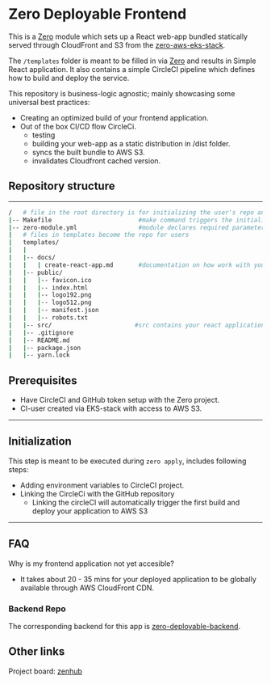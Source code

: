 # Zero Deployable Frontend

This is a [Zero] module which sets up a
React web-app bundled statically served through CloudFront and S3 from the [zero-aws-eks-stack][zero-infra].

The `/templates` folder is meant to be filled in via [Zero][zero] and results in Simple React application. It also contains a simple CircleCI pipeline which defines how to build and deploy the service.

This repository is business-logic agnostic; mainly showcasing some universal best practices:

- Creating an optimized build of your frontend application.
- Out of the box CI/CD flow CircleCi.
  - testing
  - building your web-app as a static distribution in /dist folder.
  - syncs the built bundle to AWS S3.
  - invalidates Cloudfront cached version.

## Repository structure

___

```sh
/   # file in the root directory is for initializing the user's repo and declaring metadata
|-- Makefile                        #make command triggers the initialization of repository
|-- zero-module.yml                 #module declares required parameters and 
|   # files in templates become the repo for users
|   templates/
|   |
|   |-- docs/
|   |   | create-react-app.md       #documentation on how work with your react application and external developer resources.
|   |-- public/
|   |   |-- favicon.ico
|   |   |-- index.html
|   |   |-- logo192.png
|   |   |-- logo512.png
|   |   |-- manifest.json
|   |   |-- robots.txt
|   |-- src/                       #src contains your react application code
|   |-- .gitignore
|   |-- README.md
|   |-- package.json
|   |-- yarn.lock

```

## Prerequisites

- Have CircleCI and GitHub token setup with the Zero project.
- CI-user created via EKS-stack with access to AWS S3.

___

## Initialization

This step is meant to be executed during `zero apply`, includes following steps:

- Adding environment variables to CircleCI project.
- Linking the CircleCi with the GitHub repository
  - Linking the circleCI will automatically trigger the first build and deploy your application to AWS S3

___

## FAQ

Why is my frontend application not yet accesible?

- It takes about 20 - 35 mins for your deployed application to be globally available through AWS CloudFront CDN.

### Backend Repo

The corresponding backend for this app is [zero-deployable-backend].

## Other links

Project board: [zenhub][zenhub-board]

<!-- Links -->
[zero]: https://github.com/commitdev/zero
[zero-infra]: https://github.com/commitdev/zero-aws-eks-stack
[zero-deployable-backend]: https://github.com/commitdev/zero-deployable-backend

[zenhub-board]: https://app.zenhub.com/workspaces/commit-zero-5da8decc7046a60001c6db44/board?filterLogic=any&repos=203630543,247773730,257676371,258369081
